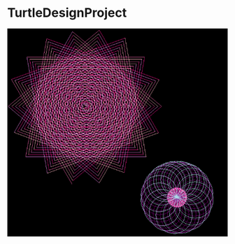 # TurtleDesignProject
<img src="https://github.com/Kellyfang/TurtleDesignProject/blob/master/Capture%202.PNG">
